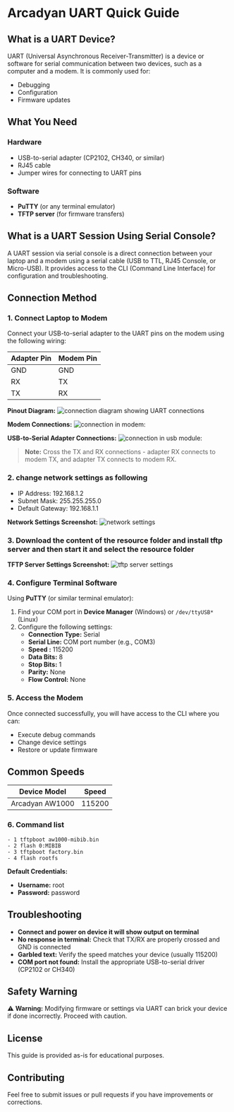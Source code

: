 # Arcadyan UART Quick Guide

## What is a UART Device?

UART (Universal Asynchronous Receiver-Transmitter) is a device or software for serial communication between two devices, such as a computer and a modem. It is commonly used for:

- Debugging
- Configuration
- Firmware updates

## What You Need

### Hardware

- USB-to-serial adapter (CP2102, CH340, or similar)
- RJ45 cable
- Jumper wires for connecting to UART pins

### Software

- **PuTTY** (or any terminal emulator)
- **TFTP server** (for firmware transfers)

## What is a UART Session Using Serial Console?

A UART session via serial console is a direct connection between your laptop and a modem using a serial cable (USB to TTL, RJ45 Console, or Micro-USB). It provides access to the CLI (Command Line Interface) for configuration and troubleshooting.

## Connection Method

### 1. Connect Laptop to Modem

Connect your USB-to-serial adapter to the UART pins on the modem using the following wiring:

| Adapter Pin | Modem Pin |
| ----------- | --------- |
| GND         | GND       |
| RX          | TX        |
| TX          | RX        |

**Pinout Diagram:**
![connection diagram showing UART connections](images/pin-diagram.png)

**Modem Connections:**
![connection in modem:](images/router-connections.jpg)

**USB-to-Serial Adapter Connections:**
![connection in usb module:](images/uart-module.png)

> **Note:** Cross the TX and RX connections - adapter RX connects to modem TX, and adapter TX connects to modem RX.

### 2. change network settings as following

- IP Address: 192.168.1.2
- Subnet Mask: 255.255.255.0
- Default Gateway: 192.168.1.1

**Network Settings Screenshot:**
![network settings](images/network-settings.jpg)

### 3. Download the content of the resource folder and install tftp server and then start it and select the resource folder

**TFTP Server Settings Screenshot:**
![tftp server settings](images/tftp.png)

### 4. Configure Terminal Software

Using **PuTTY** (or similar terminal emulator):

1. Find your COM port in **Device Manager** (Windows) or `/dev/ttyUSB*` (Linux)
2. Configure the following settings:
   - **Connection Type:** Serial
   - **Serial Line:** COM port number (e.g., COM3)
   - **Speed :** 115200
   - **Data Bits:** 8
   - **Stop Bits:** 1
   - **Parity:** None
   - **Flow Control:** None

### 5. Access the Modem

Once connected successfully, you will have access to the CLI where you can:

- Execute debug commands
- Change device settings
- Restore or update firmware

## Common Speeds

| Device Model    | Speed  |
| --------------- | ------ |
| Arcadyan AW1000 | 115200 |

### 6. Command list

    - 1 tftpboot aw1000-mibib.bin
    - 2 flash 0:MIBIB
    - 3 tftpboot factory.bin
    - 4 flash rootfs

**Default Credentials:**

- **Username:** root
- **Password:** password

## Troubleshooting

- **Connect and power on device it will show output on terminal**
- **No response in terminal:** Check that TX/RX are properly crossed and GND is connected
- **Garbled text:** Verify the speed matches your device (usually 115200)
- **COM port not found:** Install the appropriate USB-to-serial driver (CP2102 or CH340)

## Safety Warning

⚠️ **Warning:** Modifying firmware or settings via UART can brick your device if done incorrectly. Proceed with caution.

## License

This guide is provided as-is for educational purposes.

## Contributing

Feel free to submit issues or pull requests if you have improvements or corrections.
